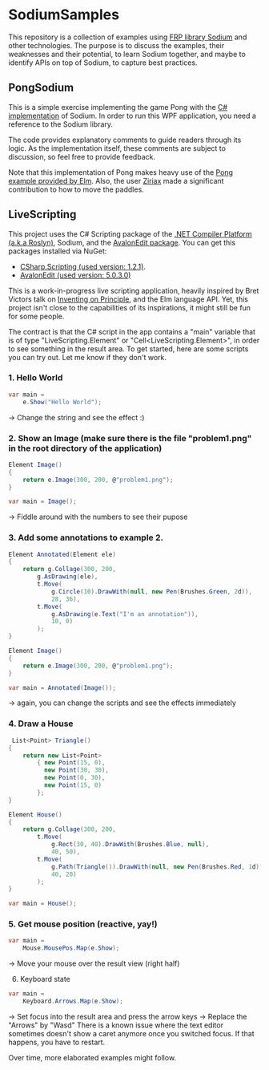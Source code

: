 # SodiumSamples

This repository is a collection of examples using [FRP library Sodium](https://github.com/SodiumFRP/sodium) and other technologies.
The purpose is to discuss the examples, their weaknesses and their potential, to learn Sodium together, and maybe to identify APIs on top of Sodium, to capture best practices.

## PongSodium

This is a simple exercise implementing the game Pong with the [C# implementation](https://github.com/SodiumFRP/sodium/tree/master/c%23) of Sodium.
In order to run this WPF application, you need a reference to the Sodium library.

The code provides explanatory comments to guide readers through its logic. As the implementation itself, these comments are subject to discussion, so feel free to provide feedback.

Note that this implementation of Pong makes heavy use of the [Pong example provided by Elm](http://elm-lang.org/examples/pong).
Also, the user [Ziriax](https://github.com/Ziriax) made a significant contribution to how to move the paddles.

## LiveScripting

This project uses the C# Scripting package of the [.NET Compiler Platform (a.k.a Roslyn)](https://github.com/dotnet/roslyn), Sodium, and the [AvalonEdit package](https://github.com/icsharpcode/AvalonEdit). 
You can get this packages installed via NuGet:
- [CSharp.Scripting (used version: 1.2.1)](https://www.nuget.org/packages/Microsoft.CodeAnalysis.CSharp.Scripting).
- [AvalonEdit (used version: 5.0.3.0)](https://www.nuget.org/packages/AvalonEdit)

This is a work-in-progress live scripting application, heavily inspired by Bret Victors talk on [Inventing on Principle](https://www.youtube.com/watch?v=EGqwXt90ZqA), and the Elm language API.
Yet, this project isn't close to the capabilities of its inspirations, it might still be fun for some people. 

The contract is that the C# script in the app contains a "main" variable that is of type "LiveScripting.Element" or "Cell<LiveScripting.Element>", in order to see something in the result area.
To get started, here are some scripts you can try out. Let me know if they don't work.

### 1. Hello World
```csharp
var main = 
    e.Show("Hello World"); 
```
-> Change the string and see the effect :)



### 2. Show an Image (make sure there is the file "problem1.png" in the root directory of the application)
```csharp
Element Image() 
{
    return e.Image(300, 200, @"problem1.png");
}

var main = Image();
```
-> Fiddle around with the numbers to see their pupose


### 3. Add some annotations to example 2.
```csharp
Element Annotated(Element ele) 
{
	return g.Collage(300, 200,
		g.AsDrawing(ele),
		t.Move(
			g.Circle(10).DrawWith(null, new Pen(Brushes.Green, 2d)),
			28, 36),
		t.Move(
			g.AsDrawing(e.Text("I'm an annotation")),
			10, 0)
		);
}

Element Image() 
{
	return e.Image(300, 200, @"problem1.png");
}

var main = Annotated(Image());
```
-> again, you can change the scripts and see the effects immediately



### 4. Draw a House
```csharp
 List<Point> Triangle() 
{
    return new List<Point> 
        { new Point(15, 0), 
          new Point(30, 30), 
          new Point(0, 30), 
          new Point(15, 0)
        };
}

Element House() 
{
    return g.Collage(300, 200,
        t.Move(
            g.Rect(30, 40).DrawWith(Brushes.Blue, null),
            40, 50),
        t.Move(
            g.Path(Triangle()).DrawWith(null, new Pen(Brushes.Red, 1d)),
            40, 20)
        );
}

var main = House();
```


### 5. Get mouse position (reactive, yay!)
```csharp
var main =
	Mouse.MousePos.Map(e.Show);
```
-> Move your mouse over the result view (right half)




6. Keyboard state
```csharp
var main =
	Keyboard.Arrows.Map(e.Show);
```
-> Set focus into the result area and press the arrow keys
-> Replace the "Arrows" by "Wasd"
There is a known issue where the text editor sometimes doesn't show a caret anymore once you switched focus. If that happens, you have to restart.


 

Over time, more elaborated examples might follow.